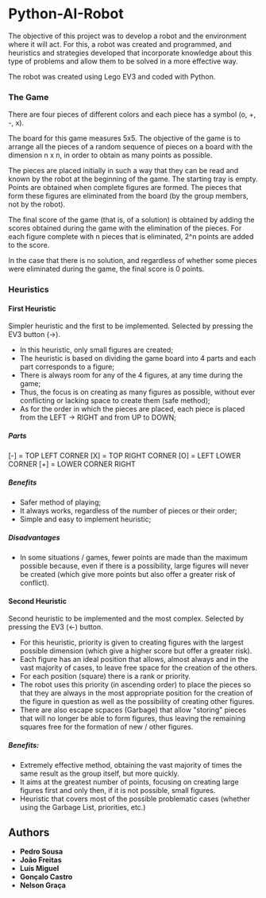 # Python-AI-Robot

The objective of this project was to develop a robot and the environment where it will act. For this, a robot was created and programmed, and heuristics and strategies developed that incorporate knowledge about this type of problems and allow them to be solved in a more effective way.

The robot was created using Lego EV3 and coded with Python.

### The Game

There are four pieces of different colors and each piece has a symbol (o, +, -, x).

The board for this game measures 5x5. The objective of the game is to arrange all the pieces of a random sequence of pieces on a board with the dimension n x n, in order to obtain as many points as possible.

The pieces are placed initially in such a way that they can be read and known by the robot at the beginning of the game. The starting tray is empty. Points are obtained when complete figures are formed. The pieces that form these figures are eliminated from the board (by the group members, not by the robot).

The final score of the game (that is, of a solution) is obtained by adding the scores obtained during the game with the elimination of the pieces. For each figure complete with n pieces that is eliminated, 2^n points are added to the score.

In the case that there is no solution, and regardless of whether some pieces were eliminated during the game, the final score is 0 points.

### Heuristics

#### First Heuristic

Simpler heuristic and the first to be implemented. Selected by pressing the EV3 button (->).
* In this heuristic, only small figures are created;
* The heuristic is based on dividing the game board into 4 parts and each part corresponds to a figure;
* There is always room for any of the 4 figures, at any time during the game;
* Thus, the focus is on creating as many figures as possible, without ever conflicting or lacking space to create them (safe method);
* As for the order in which the pieces are placed, each piece is placed from the LEFT -> RIGHT and from UP to DOWN;

##### Parts

[-] = TOP LEFT CORNER
[X] = TOP RIGHT CORNER
[O] = LEFT LOWER CORNER
[+] = LOWER CORNER RIGHT

##### Benefits

* Safer method of playing;
* It always works, regardless of the number of pieces or their order;
* Simple and easy to implement heuristic;

##### Disadvantages

* In some situations / games, fewer points are made than the maximum possible because, even if there is a possibility, large figures will never be created (which give more points but also offer a greater risk of conflict).

#### Second Heuristic

Second heuristic to be implemented and the most complex. Selected by pressing the EV3 (<-) button.
* For this heuristic, priority is given to creating figures with the largest possible dimension (which give a higher score but offer a greater risk).
* Each figure has an ideal position that allows, almost always and in the vast majority of cases, to leave free space for the creation of the others.
* For each position (square) there is a rank or priority.
* The robot uses this priority (in ascending order) to place the pieces so that they are always in the most appropriate position for the creation of the figure in question as well as the possibility of creating other figures.
* There are also escape scpaces (Garbage) that allow "storing" pieces that will no longer be able to form figures, thus leaving the remaining squares free for the formation of new / other figures.

##### Benefits:

* Extremely effective method, obtaining the vast majority of times the same result as the group itself, but more quickly.
* It aims at the greatest number of points, focusing on creating large figures first and only then, if it is not possible, small figures.
* Heuristic that covers most of the possible problematic cases (whether using the Garbage List, priorities, etc.)

## Authors

* **Pedro Sousa**
* **João Freitas**
* **Luís Miguel**
* **Gonçalo Castro**
* **Nelson Graça**
